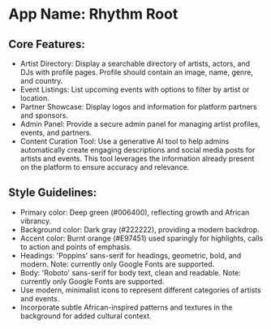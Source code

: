 # **App Name**: Rhythm Root

## Core Features:

- Artist Directory: Display a searchable directory of artists, actors, and DJs with profile pages. Profile should contain an image, name, genre, and country.
- Event Listings: List upcoming events with options to filter by artist or location.
- Partner Showcase: Display logos and information for platform partners and sponsors.
- Admin Panel: Provide a secure admin panel for managing artist profiles, events, and partners.
- Content Curation Tool: Use a generative AI tool to help admins automatically create engaging descriptions and social media posts for artists and events. This tool leverages the information already present on the platform to ensure accuracy and relevance.

## Style Guidelines:

- Primary color: Deep green (#006400), reflecting growth and African vibrancy.
- Background color: Dark gray (#222222), providing a modern backdrop.
- Accent color: Burnt orange (#E97451) used sparingly for highlights, calls to action and points of emphasis.
- Headings: 'Poppins' sans-serif for headings, geometric, bold, and modern. Note: currently only Google Fonts are supported.
- Body: 'Roboto' sans-serif for body text, clean and readable. Note: currently only Google Fonts are supported.
- Use modern, minimalist icons to represent different categories of artists and events.
- Incorporate subtle African-inspired patterns and textures in the background for added cultural context.